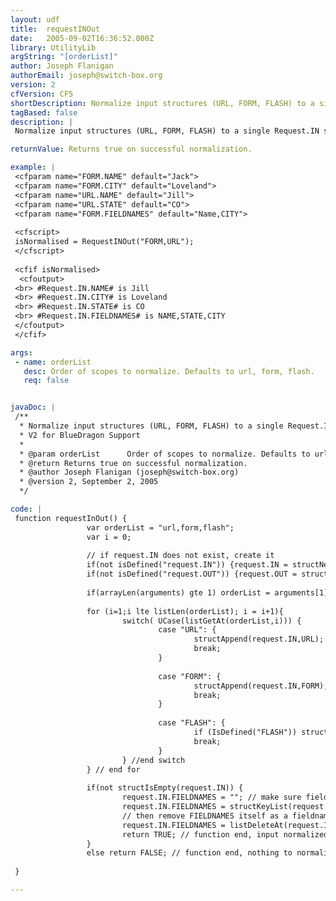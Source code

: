 ```yaml
---
layout: udf
title:  requestINOut
date:   2005-09-02T16:36:52.000Z
library: UtilityLib
argString: "[orderList]"
author: Joseph Flanigan
authorEmail: joseph@switch-box.org
version: 2
cfVersion: CF5
shortDescription: Normalize input structures (URL, FORM, FLASH) to a single Request.IN structure for ubiquitous name space programming.
tagBased: false
description: |
 Normalize input structures (URL, FORM, FLASH) to a single Request.IN structure for ubiquitous name space programming.  The function prevents name space conflicts with input variable names by defining a normalization rank priority list.  The default priority list rank (URL,FORM,FLASH)  for name space assignment, can be re-prioritized  by changing the parameter list order. Also, a struct called request.out is created.

returnValue: Returns true on successful normalization.

example: |
 <cfparam name="FORM.NAME" default="Jack">
 <cfparam name="FORM.CITY" default="Loveland"> 
 <cfparam name="URL.NAME" default="Jill"> 
 <cfparam name="URL.STATE" default="CO">
 <cfparam name="FORM.FIELDNAMES" default="Name,CITY">
 
 <cfscript>
 isNormalised = RequestINOut("FORM,URL");
 </cfscript>
 
 <cfif isNormalised>
  <cfoutput>
 <br> #Request.IN.NAME# is Jill
 <br> #Request.IN.CITY# is Loveland
 <br> #Request.IN.STATE# is CO
 <br> #Request.IN.FIELDNAMES# is NAME,STATE,CITY
 </cfoutput> 
 </cfif>

args:
 - name: orderList
   desc: Order of scopes to normalize. Defaults to url, form, flash.
   req: false


javaDoc: |
 /**
  * Normalize input structures (URL, FORM, FLASH) to a single Request.IN structure for ubiquitous name space programming.
  * V2 for BlueDragon Support
  * 
  * @param orderList      Order of scopes to normalize. Defaults to url, form, flash. (Optional)
  * @return Returns true on successful normalization. 
  * @author Joseph Flanigan (joseph@switch-box.org) 
  * @version 2, September 2, 2005 
  */

code: |
 function requestInOut() {
                 var orderList = "url,form,flash";
                 var i = 0;
 
                 // if request.IN does not exist, create it
                 if(not isDefined("request.IN")) {request.IN = structNew();}
                 if(not isDefined("request.OUT")) {request.OUT = structNew();}
 
                 if(arrayLen(arguments) gte 1) orderList = arguments[1];
 
                 for (i=1;i lte listLen(orderList); i = i+1){
                         switch( UCase(listGetAt(orderList,i))) {
                                 case "URL": {
                                         structAppend(request.IN,URL); // add URL
                                         break;
                                 }
 
                                 case "FORM": {
                                         structAppend(request.IN,FORM); // add FORM
                                         break;
                                 }
 
                                 case "FLASH": {
                                         if (IsDefined("FLASH")) structAppend(Request.IN,FLASH); // add FLASH
                                         break;
                                 }
                         } //end switch
                 } // end for
 
                 if(not structIsEmpty(request.IN)) {
                         request.IN.FIELDNAMES = ""; // make sure fieldnames exist and is empty
                         request.IN.FIELDNAMES = structKeyList(request.IN); // make list of fieldnames
                         // then remove FIELDNAMES itself as a fieldname
                         request.IN.FIELDNAMES = listDeleteAt(request.IN.FIELDNAMES, listFindNoCase(request.IN.FIELDNAMES,"FIELDNAMES"));
                         return TRUE; // function end, input normalized
                 }
                 else return FALSE; // function end, nothing to normalize
 
 }

---
```


